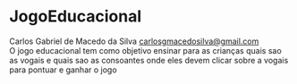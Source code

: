 # JogoEducacional
Carlos Gabriel de Macedo da Silva
carlosgmacedosilva@gmail.com<br>
O jogo educacional tem como objetivo ensinar para as crianças quais sao as vogais e quais sao as consoantes onde eles devem clicar sobre a vogais para pontuar e ganhar o jogo 
